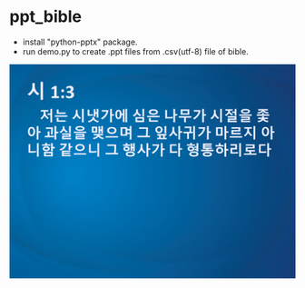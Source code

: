 # ppt_bible
- install "python-pptx" package.  
- run demo.py to create .ppt files from .csv(utf-8) file of bible.  
  
![sample.png](sample.png)
